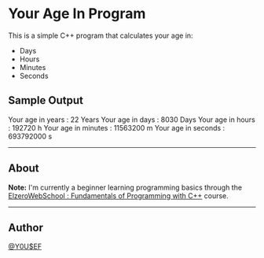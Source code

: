 # Your Age In Program

This is a simple C++ program that calculates your age in:

- Days
- Hours
- Minutes
- Seconds

## Sample Output

Your age in years : 22 Years
Your age in days : 8030 Days
Your age in hours : 192720 h
Your age in minutes : 11563200 m
Your age in seconds : 693792000 s

---

## About

**Note:** I'm currently a beginner learning programming basics through the [ElzeroWebSchool : Fundamentals of Programming with C++]([https://youtu.be/XDUhyYxKs2U?si=w30Xed3zi-0wnrP](https://youtu.be/XDuWyYxksXU?si=_WV3_MT4gRwogEd_)) course.

---

## Author

[@Y0U$EF](https://github.com/YOUSEF-ALBATHALY)

